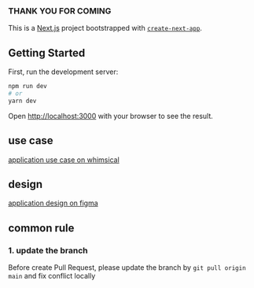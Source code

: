### THANK YOU FOR COMING

This is a [Next.js](https://nextjs.org/) project bootstrapped with [`create-next-app`](https://github.com/vercel/next.js/tree/canary/packages/create-next-app).

## Getting Started

First, run the development server:

```bash
npm run dev
# or
yarn dev
```

Open [http://localhost:3000](http://localhost:3000) with your browser to see the result.

## use case
[application use case on whimsical](https://whimsical.com/web-kitchen-use-case-UxygcF1dX56hJpvGxQxYuz)

## design
[application design on figma](https://www.figma.com/file/nhRqkIRlpRAaR4t33iHUaD/web-Kitchen?node-id=0%3A1)

## common rule

### 1. update the branch

Before create Pull Request, please update the branch by
`git pull origin main`
and fix conflict locally
